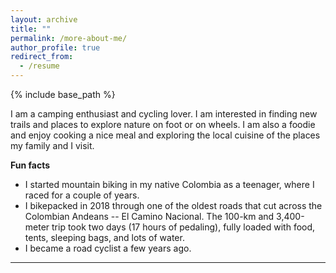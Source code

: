 ```yaml
---
layout: archive
title: ""
permalink: /more-about-me/
author_profile: true
redirect_from:
  - /resume
---
```


{% include base_path %}

I am a camping enthusiast and cycling lover. I am interested in finding new trails and places to explore nature on foot or on wheels. I am also a foodie and enjoy cooking a nice meal and exploring the local cuisine of the places my family and I visit.

**Fun facts**

* I started mountain biking in my native Colombia as a teenager, where I raced for a couple of years. 
* I bikepacked in 2018 through one of the oldest roads that cut across the Colombian Andeans -- El Camino Nacional. The 100-km and 3,400-meter trip took two days (17 hours of pedaling), fully loaded with food, tents, sleeping bags, and lots of water.
* I became a road cyclist a few years ago.

---

